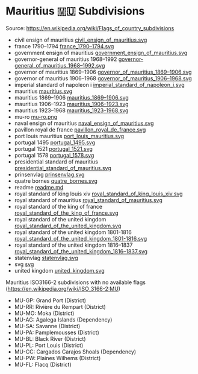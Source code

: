 # Mauritius 🇲🇺 Subdivisions

Source: https://en.wikipedia.org/wiki/Flags_of_country_subdivisions

* civil ensign of mauritius [civil_ensign_of_mauritius.svg](https://github.com/amckenna41/iso3166-flag-icons/blob/main/iso3166-2-icons/MU/civil_ensign_of_mauritius.svg)
* france 1790–1794 [france_1790–1794.svg](https://github.com/amckenna41/iso3166-flag-icons/blob/main/iso3166-2-icons/MU/france_1790–1794.svg)
* government ensign of mauritius [government_ensign_of_mauritius.svg](https://github.com/amckenna41/iso3166-flag-icons/blob/main/iso3166-2-icons/MU/government_ensign_of_mauritius.svg)
* governor-general of mauritius 1968–1992 [governor-general_of_mauritius_1968–1992.svg](https://github.com/amckenna41/iso3166-flag-icons/blob/main/iso3166-2-icons/MU/governor-general_of_mauritius_1968–1992.svg)
* governor of mauritius 1869–1906 [governor_of_mauritius_1869–1906.svg](https://github.com/amckenna41/iso3166-flag-icons/blob/main/iso3166-2-icons/MU/governor_of_mauritius_1869–1906.svg)
* governor of mauritius 1906–1968 [governor_of_mauritius_1906–1968.svg](https://github.com/amckenna41/iso3166-flag-icons/blob/main/iso3166-2-icons/MU/governor_of_mauritius_1906–1968.svg)
* imperial standard of napoleon i [imperial_standard_of_napoleon_i.svg](https://github.com/amckenna41/iso3166-flag-icons/blob/main/iso3166-2-icons/MU/imperial_standard_of_napoleon_i.svg)
* mauritius [mauritius.svg](https://github.com/amckenna41/iso3166-flag-icons/blob/main/iso3166-2-icons/MU/mauritius.svg)
* mauritius 1869–1906 [mauritius_1869–1906.svg](https://github.com/amckenna41/iso3166-flag-icons/blob/main/iso3166-2-icons/MU/mauritius_1869–1906.svg)
* mauritius 1906–1923 [mauritius_1906–1923.svg](https://github.com/amckenna41/iso3166-flag-icons/blob/main/iso3166-2-icons/MU/mauritius_1906–1923.svg)
* mauritius 1923–1968 [mauritius_1923–1968.svg](https://github.com/amckenna41/iso3166-flag-icons/blob/main/iso3166-2-icons/MU/mauritius_1923–1968.svg)
* mu-ro [mu-ro.png](https://github.com/amckenna41/iso3166-flag-icons/blob/main/iso3166-2-icons/MU/mu-ro.png)
* naval ensign of mauritius [naval_ensign_of_mauritius.svg](https://github.com/amckenna41/iso3166-flag-icons/blob/main/iso3166-2-icons/MU/naval_ensign_of_mauritius.svg)
* pavillon royal de france [pavillon_royal_de_france.svg](https://github.com/amckenna41/iso3166-flag-icons/blob/main/iso3166-2-icons/MU/pavillon_royal_de_france.svg)
* port louis mauritius [port_louis_mauritius.svg](https://github.com/amckenna41/iso3166-flag-icons/blob/main/iso3166-2-icons/MU/port_louis_mauritius.svg)
* portugal 1495 [portugal_1495.svg](https://github.com/amckenna41/iso3166-flag-icons/blob/main/iso3166-2-icons/MU/portugal_1495.svg)
* portugal 1521 [portugal_1521.svg](https://github.com/amckenna41/iso3166-flag-icons/blob/main/iso3166-2-icons/MU/portugal_1521.svg)
* portugal 1578 [portugal_1578.svg](https://github.com/amckenna41/iso3166-flag-icons/blob/main/iso3166-2-icons/MU/portugal_1578.svg)
* presidential standard of mauritius [presidential_standard_of_mauritius.svg](https://github.com/amckenna41/iso3166-flag-icons/blob/main/iso3166-2-icons/MU/presidential_standard_of_mauritius.svg)
* prinsenvlag [prinsenvlag.svg](https://github.com/amckenna41/iso3166-flag-icons/blob/main/iso3166-2-icons/MU/prinsenvlag.svg)
* quatre bornes [quatre_bornes.svg](https://github.com/amckenna41/iso3166-flag-icons/blob/main/iso3166-2-icons/MU/quatre_bornes.svg)
* readme [readme.md](https://github.com/amckenna41/iso3166-flag-icons/blob/main/iso3166-2-icons/MU/readme.md)
* royal standard of king louis xiv [royal_standard_of_king_louis_xiv.svg](https://github.com/amckenna41/iso3166-flag-icons/blob/main/iso3166-2-icons/MU/royal_standard_of_king_louis_xiv.svg)
* royal standard of mauritius [royal_standard_of_mauritius.svg](https://github.com/amckenna41/iso3166-flag-icons/blob/main/iso3166-2-icons/MU/royal_standard_of_mauritius.svg)
* royal standard of the king of france [royal_standard_of_the_king_of_france.svg](https://github.com/amckenna41/iso3166-flag-icons/blob/main/iso3166-2-icons/MU/royal_standard_of_the_king_of_france.svg)
* royal standard of the united kingdom [royal_standard_of_the_united_kingdom.svg](https://github.com/amckenna41/iso3166-flag-icons/blob/main/iso3166-2-icons/MU/royal_standard_of_the_united_kingdom.svg)
* royal standard of the united kingdom 1801-1816 [royal_standard_of_the_united_kingdom_1801-1816.svg](https://github.com/amckenna41/iso3166-flag-icons/blob/main/iso3166-2-icons/MU/royal_standard_of_the_united_kingdom_1801-1816.svg)
* royal standard of the united kingdom 1816–1837 [royal_standard_of_the_united_kingdom_1816–1837.svg](https://github.com/amckenna41/iso3166-flag-icons/blob/main/iso3166-2-icons/MU/royal_standard_of_the_united_kingdom_1816–1837.svg)
* statenvlag [statenvlag.svg](https://github.com/amckenna41/iso3166-flag-icons/blob/main/iso3166-2-icons/MU/statenvlag.svg)
* svg [svg](https://github.com/amckenna41/iso3166-flag-icons/blob/main/iso3166-2-icons/MU/svg)
* united kingdom [united_kingdom.svg](https://github.com/amckenna41/iso3166-flag-icons/blob/main/iso3166-2-icons/MU/united_kingdom.svg)

Mauritius ISO3166-2 subdivisions with no available flags (https://en.wikipedia.org/wiki/ISO_3166-2:MU)

* MU-GP: Grand Port (District)
* MU-RR: Rivière du Rempart (District)
* MU-MO: Moka (District)
* MU-AG: Agalega Islands (Dependency)
* MU-SA: Savanne (District)
* MU-PA: Pamplemousses (District)
* MU-BL: Black River (District)
* MU-PL: Port Louis (District)
* MU-CC: Cargados Carajos Shoals (Dependency)
* MU-PW: Plaines Wilhems (District)
* MU-FL: Flacq (District)